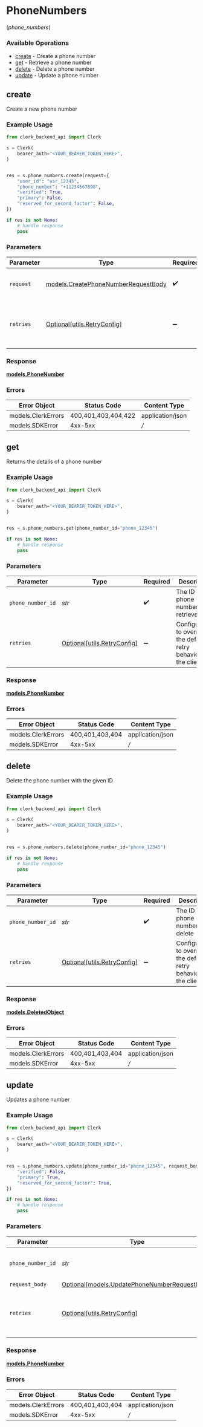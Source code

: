# PhoneNumbers
(*phone_numbers*)

### Available Operations

* [create](#create) - Create a phone number
* [get](#get) - Retrieve a phone number
* [delete](#delete) - Delete a phone number
* [update](#update) - Update a phone number

## create

Create a new phone number

### Example Usage

```python
from clerk_backend_api import Clerk

s = Clerk(
    bearer_auth="<YOUR_BEARER_TOKEN_HERE>",
)


res = s.phone_numbers.create(request={
    "user_id": "usr_12345",
    "phone_number": "+11234567890",
    "verified": True,
    "primary": False,
    "reserved_for_second_factor": False,
})

if res is not None:
    # handle response
    pass

```

### Parameters

| Parameter                                                                           | Type                                                                                | Required                                                                            | Description                                                                         |
| ----------------------------------------------------------------------------------- | ----------------------------------------------------------------------------------- | ----------------------------------------------------------------------------------- | ----------------------------------------------------------------------------------- |
| `request`                                                                           | [models.CreatePhoneNumberRequestBody](../../models/createphonenumberrequestbody.md) | :heavy_check_mark:                                                                  | The request object to use for the request.                                          |
| `retries`                                                                           | [Optional[utils.RetryConfig]](../../models/utils/retryconfig.md)                    | :heavy_minus_sign:                                                                  | Configuration to override the default retry behavior of the client.                 |


### Response

**[models.PhoneNumber](../../models/phonenumber.md)**
### Errors

| Error Object        | Status Code         | Content Type        |
| ------------------- | ------------------- | ------------------- |
| models.ClerkErrors  | 400,401,403,404,422 | application/json    |
| models.SDKError     | 4xx-5xx             | */*                 |

## get

Returns the details of a phone number

### Example Usage

```python
from clerk_backend_api import Clerk

s = Clerk(
    bearer_auth="<YOUR_BEARER_TOKEN_HERE>",
)


res = s.phone_numbers.get(phone_number_id="phone_12345")

if res is not None:
    # handle response
    pass

```

### Parameters

| Parameter                                                           | Type                                                                | Required                                                            | Description                                                         | Example                                                             |
| ------------------------------------------------------------------- | ------------------------------------------------------------------- | ------------------------------------------------------------------- | ------------------------------------------------------------------- | ------------------------------------------------------------------- |
| `phone_number_id`                                                   | *str*                                                               | :heavy_check_mark:                                                  | The ID of the phone number to retrieve                              | phone_12345                                                         |
| `retries`                                                           | [Optional[utils.RetryConfig]](../../models/utils/retryconfig.md)    | :heavy_minus_sign:                                                  | Configuration to override the default retry behavior of the client. |                                                                     |


### Response

**[models.PhoneNumber](../../models/phonenumber.md)**
### Errors

| Error Object       | Status Code        | Content Type       |
| ------------------ | ------------------ | ------------------ |
| models.ClerkErrors | 400,401,403,404    | application/json   |
| models.SDKError    | 4xx-5xx            | */*                |

## delete

Delete the phone number with the given ID

### Example Usage

```python
from clerk_backend_api import Clerk

s = Clerk(
    bearer_auth="<YOUR_BEARER_TOKEN_HERE>",
)


res = s.phone_numbers.delete(phone_number_id="phone_12345")

if res is not None:
    # handle response
    pass

```

### Parameters

| Parameter                                                           | Type                                                                | Required                                                            | Description                                                         | Example                                                             |
| ------------------------------------------------------------------- | ------------------------------------------------------------------- | ------------------------------------------------------------------- | ------------------------------------------------------------------- | ------------------------------------------------------------------- |
| `phone_number_id`                                                   | *str*                                                               | :heavy_check_mark:                                                  | The ID of the phone number to delete                                | phone_12345                                                         |
| `retries`                                                           | [Optional[utils.RetryConfig]](../../models/utils/retryconfig.md)    | :heavy_minus_sign:                                                  | Configuration to override the default retry behavior of the client. |                                                                     |


### Response

**[models.DeletedObject](../../models/deletedobject.md)**
### Errors

| Error Object       | Status Code        | Content Type       |
| ------------------ | ------------------ | ------------------ |
| models.ClerkErrors | 400,401,403,404    | application/json   |
| models.SDKError    | 4xx-5xx            | */*                |

## update

Updates a phone number

### Example Usage

```python
from clerk_backend_api import Clerk

s = Clerk(
    bearer_auth="<YOUR_BEARER_TOKEN_HERE>",
)


res = s.phone_numbers.update(phone_number_id="phone_12345", request_body={
    "verified": False,
    "primary": True,
    "reserved_for_second_factor": True,
})

if res is not None:
    # handle response
    pass

```

### Parameters

| Parameter                                                                                     | Type                                                                                          | Required                                                                                      | Description                                                                                   | Example                                                                                       |
| --------------------------------------------------------------------------------------------- | --------------------------------------------------------------------------------------------- | --------------------------------------------------------------------------------------------- | --------------------------------------------------------------------------------------------- | --------------------------------------------------------------------------------------------- |
| `phone_number_id`                                                                             | *str*                                                                                         | :heavy_check_mark:                                                                            | The ID of the phone number to update                                                          | phone_12345                                                                                   |
| `request_body`                                                                                | [Optional[models.UpdatePhoneNumberRequestBody]](../../models/updatephonenumberrequestbody.md) | :heavy_minus_sign:                                                                            | N/A                                                                                           |                                                                                               |
| `retries`                                                                                     | [Optional[utils.RetryConfig]](../../models/utils/retryconfig.md)                              | :heavy_minus_sign:                                                                            | Configuration to override the default retry behavior of the client.                           |                                                                                               |


### Response

**[models.PhoneNumber](../../models/phonenumber.md)**
### Errors

| Error Object       | Status Code        | Content Type       |
| ------------------ | ------------------ | ------------------ |
| models.ClerkErrors | 400,401,403,404    | application/json   |
| models.SDKError    | 4xx-5xx            | */*                |
